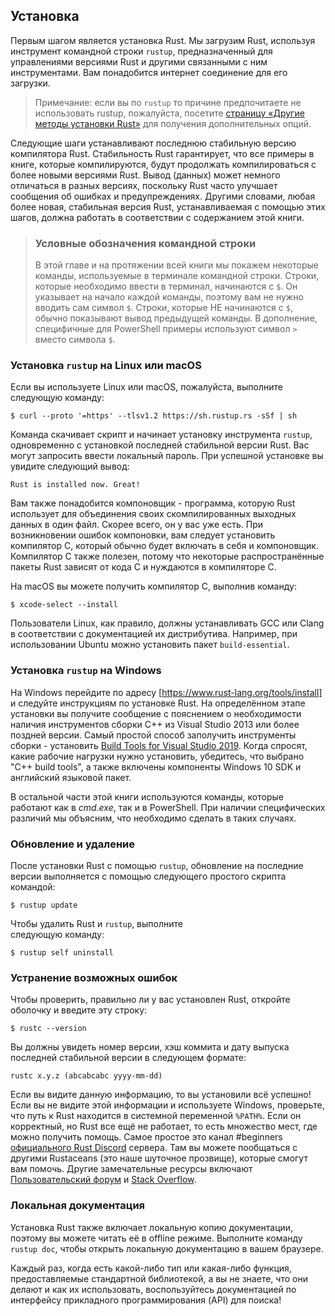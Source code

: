 ## Установка

Первым шагом является установка Rust. Мы загрузим Rust, используя инструмент командной строки `rustup`, предназначенный для управлениями версиями Rust и другими связанными с ним инструментами. Вам понадобится интернет соединение для его загрузки.

> Примечание: если вы по `rustup` то причине предпочитаете не использовать rustup, пожалуйста, посетите [страницу «Другие методы установки Rust»] для получения дополнительных опций.

Следующие шаги устанавливают последнюю стабильную версию компилятора Rust. Стабильность Rust гарантирует, что все примеры в книге, которые компилируются, будут продолжать компилироваться с более новыми версиями Rust. Вывод (данных) может немного отличаться в разных версиях, поскольку Rust часто улучшает сообщения об ошибках и предупреждениях. Другими словами, любая более новая, стабильная версия Rust, устанавливаемая с помощью этих шагов, должна работать в соответствии с содержанием этой книги.

> ### Условные обозначения командной строки
>
> В этой главе и на протяжении всей книги мы покажем некоторые команды, используемые в терминале командной строки. Строки, которые необходимо ввести в терминал, начинаются с `$`. Он указывает на начало каждой команды, поэтому вам не нужно вводить сам символ  `$`. Строки, которые НЕ начинаются с `$`, обычно показывают вывод предыдущей команды. В дополнение, специфичные для PowerShell примеры используют символ `>` вместо символа `$`.

### Установка `rustup` на Linux или macOS

Если вы используете Linux или macOS, пожалуйста, выполните следующую команду:

```console
$ curl --proto '=https' --tlsv1.2 https://sh.rustup.rs -sSf | sh
```

Команда скачивает скрипт и начинает установку инструмента `rustup`, одновременно с установкой последней стабильной версии Rust. Вас могут запросить ввести локальный пароль. При успешной установке вы увидите следующий вывод:

```text
Rust is installed now. Great!
```

Вам также понадобится компоновщик - программа, которую Rust использует для объединения своих скомпилированных выходных данных в один файл. Скорее всего, он у вас уже есть. При возникновении ошибок компоновки, вам следует установить компилятор C, который обычно будет включать в себя и компоновщик. Компилятор C также полезен, потому что некоторые распространённые пакеты Rust зависят от кода C и нуждаются в компиляторе C.

На macOS вы можете получить компилятор C, выполнив команду:

```console
$ xcode-select --install
```

Пользователи Linux, как правило, должны устанавливать GCC или Clang в соответствии с документацией их дистрибутива. Например, при использовании Ubuntu можно установить пакет `build-essential`.

### Установка `rustup` на Windows

На Windows перейдите по адресу [https://www.rust-lang.org/tools/install] и следуйте инструкциям по установке Rust. На определённом этапе установки вы получите сообщение с пояснением о необходимости наличия инструментов сборки C++ из Visual Studio 2013 или более поздней версии. Самый простой способ заполучить инструменты сборки - установить [Build Tools for Visual Studio 2019]. Когда спросят, какие рабочие нагрузки нужно установить, убедитесь, что выбрано "C++ build tools", а также включены компоненты Windows 10 SDK и английский языковой пакет.

В остальной части этой книги используются команды, которые работают как в *cmd.exe*, так и в PowerShell. При наличии специфических различий мы объясним, что необходимо сделать в таких случаях.

### Обновление и удаление

После установки Rust с помощью `rustup`, обновление на последние версии выполняется с помощью следующего простого скрипта командой:

```console
$ rustup update
```

Чтобы удалить Rust и `rustup`, выполните<br>следующую команду:

```console
$ rustup self uninstall
```

### Устранение возможных ошибок

Чтобы проверить, правильно ли у вас установлен Rust, откройте оболочку и введите эту строку:

```console
$ rustc --version
```

Вы должны увидеть номер версии, хэш коммита и дату выпуска последней стабильной версии в следующем формате:

```text
rustc x.y.z (abcabcabc yyyy-mm-dd)
```

Если вы видите данную информацию, то вы установили всё успешно! Если вы не видите этой информации и используете Windows, проверьте, что путь к Rust находится в системной переменной `%PATH%`. Если он корректный, но Rust все ещё не работает, то есть множество мест, где можно получить помощь. Самое простое это канал #beginners [официального Rust Discord] сервера. Там вы можете пообщаться с другими Rustaceans (это наше шуточное прозвище), которые смогут вам помочь. Другие замечательные ресурсы включают [Пользовательский форум] и [Stack Overflow].

### Локальная документация

Установка Rust также включает локальную копию документации, поэтому вы можете читать её в offline режиме. Выполните команду `rustup doc`, чтобы открыть локальную документацию в вашем браузере.

Каждый раз, когда есть какой-либо тип или какая-либо функция, предоставляемые стандартной библиотекой, а вы не знаете, что они делают и как их использовать, воспользуйтесь документацией по интерфейсу прикладного программирования (API) для поиска!


[страницу «Другие методы установки Rust»]: https://forge.rust-lang.org/infra/other-installation-methods.html
[https://www.rust-lang.org/tools/install]: https://www.rust-lang.org/tools/install
[Build Tools for Visual Studio 2019]: https://visualstudio.microsoft.com/visual-cpp-build-tools/
[официального Rust Discord]: https://discord.gg/rust-lang
[Пользовательский форум]: https://users.rust-lang.org/
[Stack Overflow]: https://stackoverflow.com/questions/tagged/rust